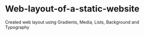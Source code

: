 # Web-layout-of-a-static-website
Created web layout using Gradients, Media, Lists, Background and Typography
